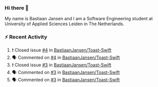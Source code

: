 ### Hi there 👋

My name is Bastiaan Jansen and I am a Software Engineering student at University of Applied Sciences Leiden in The Netherlands. 

### ⚡ Recent Activity
<!--START_SECTION:activity-->
1. ❗️ Closed issue [#4](https://github.com/BastiaanJansen/Toast-Swift/issues/4) in [BastiaanJansen/Toast-Swift](https://github.com/BastiaanJansen/Toast-Swift)
2. 🗣 Commented on [#4](https://github.com/BastiaanJansen/Toast-Swift/issues/4) in [BastiaanJansen/Toast-Swift](https://github.com/BastiaanJansen/Toast-Swift)
3. ❗️ Closed issue [#3](https://github.com/BastiaanJansen/Toast-Swift/issues/3) in [BastiaanJansen/Toast-Swift](https://github.com/BastiaanJansen/Toast-Swift)
4. 🗣 Commented on [#3](https://github.com/BastiaanJansen/Toast-Swift/issues/3) in [BastiaanJansen/Toast-Swift](https://github.com/BastiaanJansen/Toast-Swift)
5. 🗣 Commented on [#3](https://github.com/BastiaanJansen/Toast-Swift/issues/3) in [BastiaanJansen/Toast-Swift](https://github.com/BastiaanJansen/Toast-Swift)
<!--END_SECTION:activity-->

<!--
**BastiaanJansen/BastiaanJansen** is a ✨ _special_ ✨ repository because its `README.md` (this file) appears on your GitHub profile.

Here are some ideas to get you started:

- 🔭 I’m currently working on ...
- 🌱 I’m currently learning ...
- 👯 I’m looking to collaborate on ...
- 🤔 I’m looking for help with ...
- 💬 Ask me about ...
- 📫 How to reach me: ...
- 😄 Pronouns: ...
- ⚡ Fun fact: ...
-->
